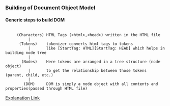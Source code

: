 ### Building of Document Object Model

#### Generic steps to build DOM
~~~~~

     (Characters) HTML Tags (<html>,<head>) written in the HTML file
          |
      (Tokens)    tokenizer converts html tags to tokens
          |       like [StartTag: HTML][StartTag: HEAD] which helps in building node tree
          |
       (Nodes)    Here tokens are arranged in a tree structure (node object)
          |       to get the relationship between those tokens (parent, child, etc.)
          |
        (DOM)     DOM is simply a node object with all contents and properties(passed through HTML file)

~~~~~
[Explanation Link](https://css-tricks.com/dom/)

